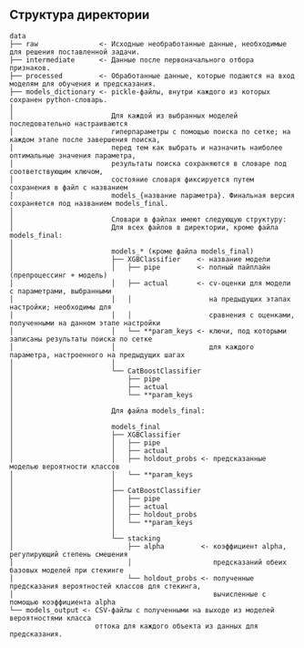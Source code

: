 Структура директории
------------

    data                  
    ├── raw               <- Исходные необработанные данные, необходимые для решения поставленной задачи.
    ├── intermediate      <- Данные после первоначального отбора признаков.
    ├── processed         <- Обработанные данные, которые подаются на вход моделям для обучения и предсказания.
    ├── models_dictionary <- pickle-файлы, внутри каждого из которых сохранен python-словарь.
    │ 
    │                        Для каждой из выбранных моделей последовательно настраиваются   
    │                        гиперпараметры с помощью поиска по сетке; на каждом этапе после завершения поиска, 
    │                        перед тем как выбрать и назначить наиболее оптимальные значения параметра, 
    │                        результаты поиска сохраняются в словаре под соответствующим ключом, 
    │                        состояние словаря фиксируется путем сохранения в файл с названием
    │                        models_{название параметра}. Финальная версия сохраняется под названием models_final.
    │                        
    │                        Словари в файлах имеют следующую структуру:
    │                        Для всех файлов в директории, кроме файла models_final:
    │    
    │                        models_* (кроме файла models_final)
    │                        ├── XGBClassifier    <- название модели
    │                        │   ├── pipe         <- полный пайплайн (препроцессинг + модель)
    │                        │   ├── actual       <- cv-оценки для модели с параметрами, выбранными
    │                        │   │                   на предыдущих этапах настройки; необходимы для
    │                        │   │                   сравнения с оценками, полученными на данном этапе настройки
    │                        │   └── **param_keys <- ключи, под которыми записаны результаты поиска по сетке 
    │                        │                       для каждого параметра, настроенного на предыдущих шагах  
    │                        │
    │                        └── CatBoostClassifier
    │                            ├── pipe
    │                            ├── actual
    │                            └── **param_keys
    │
    │                        Для файла models_final:
    │                        
    │                        models_final
    │                        ├── XGBClassifier
    │                        │   ├── pipe
    │                        │   ├── actual
    │                        │   ├── holdout_probs <- предсказанные моделью вероятности классов 
    │                        │   └── **param_keys
    │                        │
    │                        ├── CatBoostClassifier
    │                        │   ├── pipe
    │                        │   ├── actual
    │                        │   ├── holdout_probs
    │                        │   └── **param_keys    
    │                        │
    │                        └── stacking            
    │                            ├── alpha         <- коэффициент alpha, регулирующий степень смешения 
    │                            │                    предсказаний обеих базовых моделей при стекинге 
    │                            └── holdout_probs <- полученные предсказания вероятностей классов для стекинга,
    │                                                 вычисленные с помощью коэффициента alpha 
    └── models_output <- CSV-файлы с полученными на выходе из моделей вероятностями класса 
                         оттока для каждого объекта из данных для предсказания.
